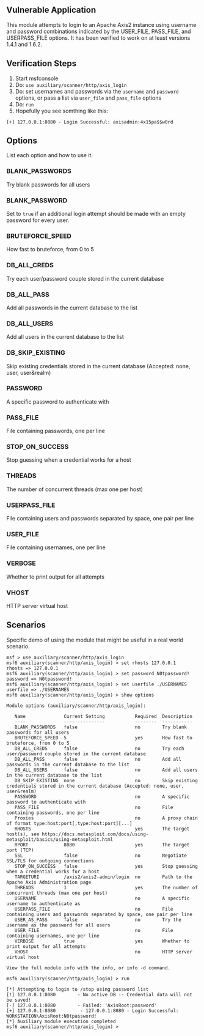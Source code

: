 ## Vulnerable Application

This module attempts to login to an Apache Axis2 instance using username and password
combinations indicated by the USER_FILE, PASS_FILE, and USERPASS_FILE options.
It has been verified to work on at least versions 1.4.1 and 1.6.2.

## Verification Steps
1. Start msfconsole
2. Do: `use auxiliary/scanner/http/axis_login`
3. Do: set usernames and passwords via the `username` and `password` options, or pass a list via `user_file` and `pass_file` options
4. Do: `run`
5. Hopefully you see somthing like this:
```
[+] 127.0.0.1:8080 - Login Successful: axisadmin:4x15pa$$w0rd
```

## Options
List each option and how to use it.

### BLANK_PASSWORDS

Try blank passwords for all users

### BLANK_PASSWORD

Set to `true` if an additional login attempt should be made with an empty password for every user.

### BRUTEFORCE_SPEED

How fast to bruteforce, from 0 to 5

### DB_ALL_CREDS

Try each user/password couple stored in the current database

### DB_ALL_PASS

Add all passwords in the current database to the list


### DB_ALL_USERS

Add all users in the current database to the list

### DB_SKIP_EXISTING

Skip existing credentials stored in the current database (Accepted: none, user, user&realm)


### PASSWORD

A specific password to authenticate with

### PASS_FILE

File containing passwords, one per line

### STOP_ON_SUCCESS

Stop guessing when a credential works for a host

### THREADS

The number of concurrent threads (max one per host)

### USERPASS_FILE

File containing users and passwords separated by space, one pair per line

### USER_FILE

File containing usernames, one per line

### VERBOSE

Whether to print output for all attempts

### VHOST

HTTP server virtual host

## Scenarios
Specific demo of using the module that might be useful in a real world scenario.

```
msf > use auxiliary/scanner/http/axis_login
msf6 auxiliary(scanner/http/axis_login) > set rhosts 127.0.0.1
rhosts => 127.0.0.1
msf6 auxiliary(scanner/http/axis_login) > set password N0tpassword!
password => N0tpassword!
msf6 auxiliary(scanner/http/axis_login) > set userfile ./USERNAMES
userfile => ./USERNAMES
msf6 auxiliary(scanner/http/axis_login) > show options

Module options (auxiliary/scanner/http/axis_login):

   Name              Current Setting           Required  Description
   ----              ---------------           --------  -----------
   BLANK_PASSWORDS   false                     no        Try blank passwords for all users
   BRUTEFORCE_SPEED  5                         yes       How fast to bruteforce, from 0 to 5
   DB_ALL_CREDS      false                     no        Try each user/password couple stored in the current database
   DB_ALL_PASS       false                     no        Add all passwords in the current database to the list
   DB_ALL_USERS      false                     no        Add all users in the current database to the list
   DB_SKIP_EXISTING  none                      no        Skip existing credentials stored in the current database (Accepted: none, user, user&realm)
   PASSWORD                                    no        A specific password to authenticate with
   PASS_FILE                                   no        File containing passwords, one per line
   Proxies                                     no        A proxy chain of format type:host:port[,type:host:port][...]
   RHOSTS                                      yes       The target host(s), see https://docs.metasploit.com/docs/using-metasploit/basics/using-metasploit.html
   RPORT             8080                      yes       The target port (TCP)
   SSL               false                     no        Negotiate SSL/TLS for outgoing connections
   STOP_ON_SUCCESS   false                     yes       Stop guessing when a credential works for a host
   TARGETURI         /axis2/axis2-admin/login  no        Path to the Apache Axis Administration page
   THREADS           1                         yes       The number of concurrent threads (max one per host)
   USERNAME                                    no        A specific username to authenticate as
   USERPASS_FILE                               no        File containing users and passwords separated by space, one pair per line
   USER_AS_PASS      false                     no        Try the username as the password for all users
   USER_FILE                                   no        File containing usernames, one per line
   VERBOSE           true                      yes       Whether to print output for all attempts
   VHOST                                       no        HTTP server virtual host

View the full module info with the info, or info -d command.

msf6 auxiliary(scanner/http/axis_login) > run

[*] Attempting to login to /stop using password list
[!] 127.0.0.1:8080        - No active DB -- Credential data will not be saved!
[-] 127.0.0.1:8080        - Failed: 'AxisRoot:password'
[+] 127.0.0.1:8080         - 127.0.0.1:8080 - Login Successful: WORKSTATION\AxisRoot:N0tpassword!
[*] Auxiliary module execution completed
msf6 auxiliary(scanner/http/axis_login) >
```
